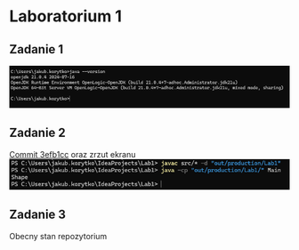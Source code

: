 # Laboratorium 1

## Zadanie 1

![Zrzut ekranu JavaVersion.png](./JavaVersion.png)

## Zadanie 2

[Commit
3efb1cc](https://github.com/JakubKorytko/pwjj-pk/tree/3efb1cc32a498bdb97c89a3a129ad0a40ef844a4)
oraz zrzut ekranu\
![Task2.png](./Task2.png)

## Zadanie 3

Obecny stan repozytorium